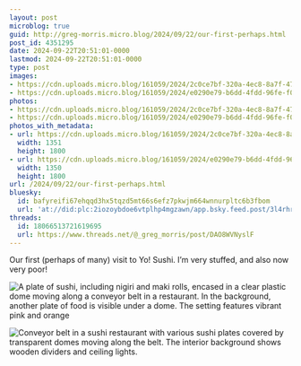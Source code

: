 ```yaml
---
layout: post
microblog: true
guid: http://greg-morris.micro.blog/2024/09/22/our-first-perhaps.html
post_id: 4351295
date: 2024-09-22T20:51:01-0000
lastmod: 2024-09-22T20:51:01-0000
type: post
images:
- https://cdn.uploads.micro.blog/161059/2024/2c0ce7bf-320a-4ec8-8a7f-47ea961ce254.jpg
- https://cdn.uploads.micro.blog/161059/2024/e0290e79-b6dd-4fdd-96fe-f07812bfff3f.jpg
photos:
- https://cdn.uploads.micro.blog/161059/2024/2c0ce7bf-320a-4ec8-8a7f-47ea961ce254.jpg
- https://cdn.uploads.micro.blog/161059/2024/e0290e79-b6dd-4fdd-96fe-f07812bfff3f.jpg
photos_with_metadata:
- url: https://cdn.uploads.micro.blog/161059/2024/2c0ce7bf-320a-4ec8-8a7f-47ea961ce254.jpg
  width: 1351
  height: 1800
- url: https://cdn.uploads.micro.blog/161059/2024/e0290e79-b6dd-4fdd-96fe-f07812bfff3f.jpg
  width: 1350
  height: 1800
url: /2024/09/22/our-first-perhaps.html
bluesky:
  id: bafyreifi67ehqqd3hx5tqzd5mt66s6efz7pkwjm664wnnurpltc6b3fbom
  url: 'at://did:plc:2iozoybdoe6vtplhp4mgzawn/app.bsky.feed.post/3l4rhreslu62f'
threads:
  id: 18066513721619695
  url: https://www.threads.net/@_greg_morris/post/DAO8WVNyslF
---
```

Our first (perhaps of many) visit to Yo! Sushi. I’m very stuffed, and also now very poor! 

![A plate of sushi, including nigiri and maki rolls, encased in a clear plastic dome moving along a conveyor belt in a restaurant. In the background, another plate of food is visible under a dome. The setting features vibrant pink and orange](https://gregmorris.co.uk/uploads/2024/2c0ce7bf-320a-4ec8-8a7f-47ea961ce254.jpg)

![Conveyor belt in a sushi restaurant with various sushi plates covered by transparent domes moving along the belt. The interior background shows wooden dividers and ceiling lights.](https://gregmorris.co.uk/uploads/2024/e0290e79-b6dd-4fdd-96fe-f07812bfff3f.jpg)

